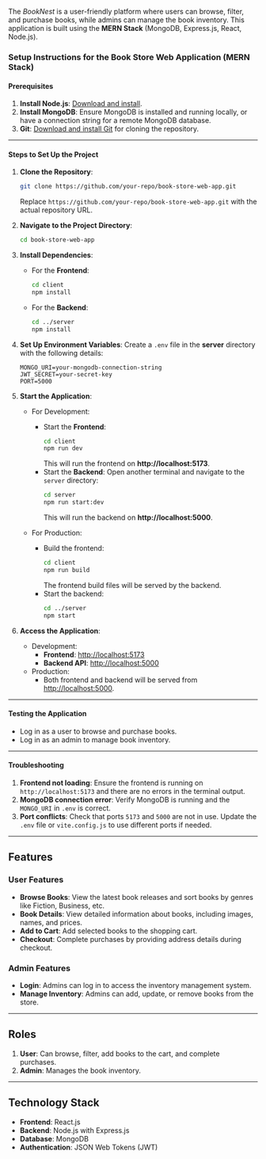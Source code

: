 The *BookNest* is a user-friendly platform where users can browse, filter, and purchase books, while admins can manage the book inventory. 
This application is built using the **MERN Stack** (MongoDB, Express.js, React, Node.js).


### **Setup Instructions for the Book Store Web Application (MERN Stack)**

#### **Prerequisites**
1. **Install Node.js**: [Download and install](https://nodejs.org/).
2. **Install MongoDB**: Ensure MongoDB is installed and running locally, or have a connection string for a remote MongoDB database.
3. **Git**: [Download and install Git](https://git-scm.com/) for cloning the repository.

---

#### **Steps to Set Up the Project**

1. **Clone the Repository**:
   ```bash
   git clone https://github.com/your-repo/book-store-web-app.git
   ```
   Replace `https://github.com/your-repo/book-store-web-app.git` with the actual repository URL.

2. **Navigate to the Project Directory**:
   ```bash
   cd book-store-web-app
   ```

3. **Install Dependencies**:
   - For the **Frontend**:
     ```bash
     cd client
     npm install
     ```
   - For the **Backend**:
     ```bash
     cd ../server
     npm install
     ```

4. **Set Up Environment Variables**:
   Create a `.env` file in the **server** directory with the following details:
   ```plaintext
   MONGO_URI=your-mongodb-connection-string
   JWT_SECRET=your-secret-key
   PORT=5000
   ```

5. **Start the Application**:
   - For Development:
     - Start the **Frontend**:
       ```bash
       cd client
       npm run dev
       ```
       This will run the frontend on **http://localhost:5173**.
     - Start the **Backend**:
       Open another terminal and navigate to the `server` directory:
       ```bash
       cd server
       npm run start:dev
       ```
       This will run the backend on **http://localhost:5000**.

   - For Production:
     - Build the frontend:
       ```bash
       cd client
       npm run build
       ```
       The frontend build files will be served by the backend.
     - Start the backend:
       ```bash
       cd ../server
       npm start
       ```

6. **Access the Application**:
   - Development:
     - **Frontend**: [http://localhost:5173](http://localhost:5173)
     - **Backend API**: [http://localhost:5000](http://localhost:5000)
   - Production:
     - Both frontend and backend will be served from [http://localhost:5000](http://localhost:5000).

_____________________________________________________________________________________________________________________________________________________________

#### **Testing the Application**
- Log in as a user to browse and purchase books.
- Log in as an admin to manage book inventory.

---

#### **Troubleshooting**
1. **Frontend not loading**: Ensure the frontend is running on `http://localhost:5173` and there are no errors in the terminal output.
2. **MongoDB connection error**: Verify MongoDB is running and the `MONGO_URI` in `.env` is correct.
3. **Port conflicts**: Check that ports `5173` and `5000` are not in use. Update the `.env` file or `vite.config.js` to use different ports if needed.

______________________________________________________________________________________________________________________________________________________________


## **Features**

### **User Features**
- **Browse Books**: View the latest book releases and sort books by genres like Fiction, Business, etc.
- **Book Details**: View detailed information about books, including images, names, and prices.
- **Add to Cart**: Add selected books to the shopping cart.
- **Checkout**: Complete purchases by providing address details during checkout.

### **Admin Features**
- **Login**: Admins can log in to access the inventory management system.
- **Manage Inventory**: Admins can add, update, or remove books from the store.

---

## **Roles**

1. **User**: Can browse, filter, add books to the cart, and complete purchases.
2. **Admin**: Manages the book inventory.

---

## **Technology Stack**

- **Frontend**: React.js
- **Backend**: Node.js with Express.js
- **Database**: MongoDB
- **Authentication**: JSON Web Tokens (JWT)
